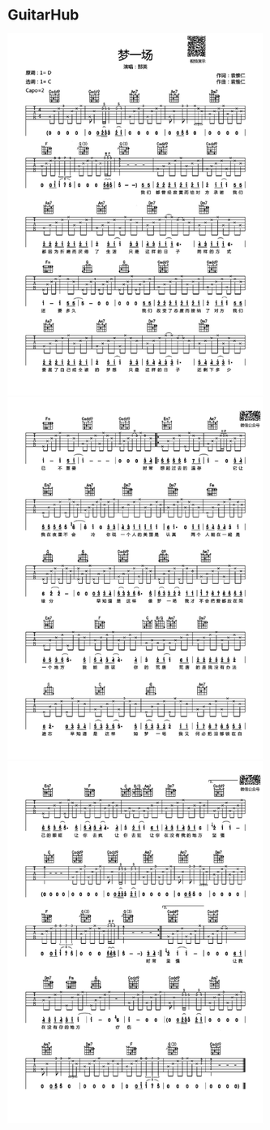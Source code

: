 # GuitarHub

![那英《梦一场》吉他谱_C调高清版_0](./那英《梦一场》吉他谱_C调高清版_0.jpg)
![那英《梦一场》吉他谱_C调高清版_1](./那英《梦一场》吉他谱_C调高清版_1.jpg)
![那英《梦一场》吉他谱_C调高清版_2](./那英《梦一场》吉他谱_C调高清版_2.jpg)

